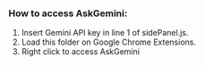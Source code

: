 ### How to access AskGemini:
1. Insert Gemini API key in line 1 of sidePanel.js.
2. Load this folder on Google Chrome Extensions.
3. Right click to access AskGemini
